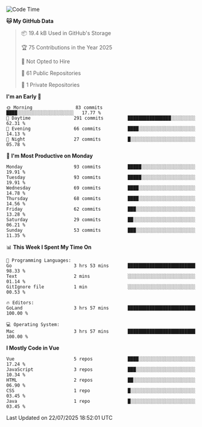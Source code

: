 <!--START_SECTION:waka-->
![Code Time](http://img.shields.io/badge/Code%20Time-1%2C480%20hrs%2024%20mins-blue)

**🐱 My GitHub Data** 

> 📦 19.4 kB Used in GitHub's Storage 
 > 
> 🏆 75 Contributions in the Year 2025
 > 
> 🚫 Not Opted to Hire
 > 
> 📜 61 Public Repositories 
 > 
> 🔑 1 Private Repositories 
 > 
**I'm an Early 🐤** 

```text
🌞 Morning                83 commits          ████░░░░░░░░░░░░░░░░░░░░░   17.77 % 
🌆 Daytime                291 commits         ████████████████░░░░░░░░░   62.31 % 
🌃 Evening                66 commits          ████░░░░░░░░░░░░░░░░░░░░░   14.13 % 
🌙 Night                  27 commits          █░░░░░░░░░░░░░░░░░░░░░░░░   05.78 % 
```
📅 **I'm Most Productive on Monday** 

```text
Monday                   93 commits          █████░░░░░░░░░░░░░░░░░░░░   19.91 % 
Tuesday                  93 commits          █████░░░░░░░░░░░░░░░░░░░░   19.91 % 
Wednesday                69 commits          ████░░░░░░░░░░░░░░░░░░░░░   14.78 % 
Thursday                 68 commits          ████░░░░░░░░░░░░░░░░░░░░░   14.56 % 
Friday                   62 commits          ███░░░░░░░░░░░░░░░░░░░░░░   13.28 % 
Saturday                 29 commits          ██░░░░░░░░░░░░░░░░░░░░░░░   06.21 % 
Sunday                   53 commits          ███░░░░░░░░░░░░░░░░░░░░░░   11.35 % 
```


📊 **This Week I Spent My Time On** 

```text
💬 Programming Languages: 
Go                       3 hrs 53 mins       █████████████████████████   98.33 % 
Text                     2 mins              ░░░░░░░░░░░░░░░░░░░░░░░░░   01.14 % 
GitIgnore file           1 min               ░░░░░░░░░░░░░░░░░░░░░░░░░   00.53 % 

🔥 Editors: 
GoLand                   3 hrs 57 mins       █████████████████████████   100.00 % 

💻 Operating System: 
Mac                      3 hrs 57 mins       █████████████████████████   100.00 % 
```

**I Mostly Code in Vue** 

```text
Vue                      5 repos             ████░░░░░░░░░░░░░░░░░░░░░   17.24 % 
JavaScript               3 repos             ███░░░░░░░░░░░░░░░░░░░░░░   10.34 % 
HTML                     2 repos             ██░░░░░░░░░░░░░░░░░░░░░░░   06.90 % 
CSS                      1 repo              █░░░░░░░░░░░░░░░░░░░░░░░░   03.45 % 
Java                     1 repo              █░░░░░░░░░░░░░░░░░░░░░░░░   03.45 % 
```




 Last Updated on 22/07/2025 18:52:01 UTC
<!--END_SECTION:waka-->

